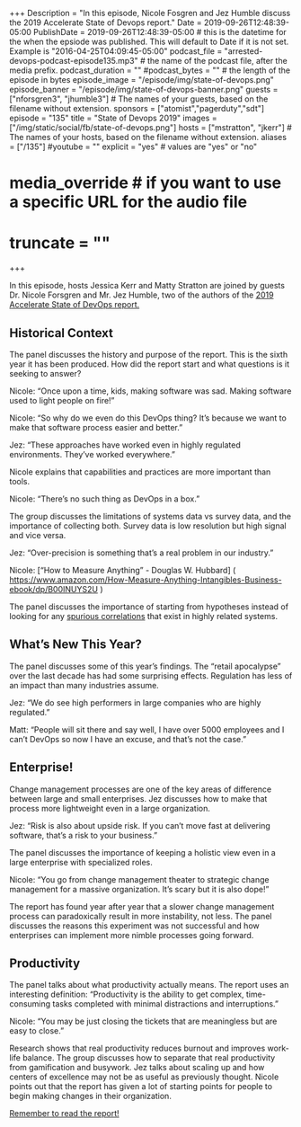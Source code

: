 +++
Description = "In this episode, Nicole Fosgren and Jez Humble discuss the 2019 Accelerate State of Devops report."
Date = 2019-09-26T12:48:39-05:00
PublishDate = 2019-09-26T12:48:39-05:00 # this is the datetime for the when the epsiode was published. This will default to Date if it is not set. Example is "2016-04-25T04:09:45-05:00"
podcast_file = "arrested-devops-podcast-episode135.mp3" # the name of the podcast file, after the media prefix.
podcast_duration = ""
#podcast_bytes = "" # the length of the episode in bytes
episode_image = "/episode/img/state-of-devops.png"
episode_banner = "/episode/img/state-of-devops-banner.png"
guests = ["nforsgren3", "jhumble3"] # The names of your guests, based on the filename without extension.
sponsors = ["atomist","pagerduty","sdt"]
episode = "135"
title = "State of Devops 2019"
images = ["/img/static/social/fb/state-of-devops.png"]
hosts = ["mstratton", "jkerr"] # The names of your hosts, based on the filename without extension.
aliases = ["/135"]
#youtube = ""
explicit = "yes" # values are "yes" or "no"
# media_override # if you want to use a specific URL for the audio file
# truncate = ""
+++

In this episode, hosts Jessica Kerr and Matty Stratton are joined by guests Dr. Nicole Forsgren  and Mr. Jez Humble, two of the authors of the [2019 Accelerate State of DevOps report.](https://cloud.google.com/blog/products/devops-sre/the-2019-accelerate-state-of-devops-elite-performance-productivity-and-scaling)

## Historical Context

The panel discusses the history and purpose of the report. This is the sixth year it has been produced. How did the report start and what questions is it seeking to answer? 

Nicole: “Once upon a time, kids, making software was sad. Making software used to light people on fire!” 

Nicole: “So why do we even do this DevOps thing? It’s because we want to make that software process easier and better.”

Jez: “These approaches have worked even in highly regulated environments. They’ve worked everywhere.”

Nicole explains that capabilities and practices are more important than tools.

Nicole: “There’s no such thing as DevOps in a box.”

The group discusses the limitations of systems data vs survey data, and the importance of collecting both. Survey data is low resolution but high signal and vice versa.

Jez: “Over-precision is something that’s a real problem in our industry.”

Nicole: [“How to Measure Anything” - Douglas W. Hubbard] ( https://www.amazon.com/How-Measure-Anything-Intangibles-Business-ebook/dp/B00INUYS2U )

The panel discusses the importance of starting from hypotheses instead of looking for any [spurious correlations]( https://www.tylervigen.com/spurious-correlations ) that exist in highly related systems.

## What’s New This Year?
The panel discusses some of this year’s findings. The “retail apocalypse” over the last decade has had some surprising effects. Regulation has less of an impact than many industries assume. 

Jez: “We do see high performers in large companies who are highly regulated.”

Matt: “People will sit there and say well, I have over 5000 employees and I can’t DevOps so now I have an excuse, and that’s not the case.”

## Enterprise!

Change management processes are one of the key areas of difference between large and small enterprises. Jez discusses how to make that process more lightweight even in a large organization.

Jez: “Risk is also about upside risk. If you can’t move fast at delivering software, that’s a risk to your business.”

The panel discusses the importance of keeping a holistic view even in a large enterprise with specialized roles. 

Nicole: “You go from change management theater to strategic change management for a massive organization. It’s scary but it is also dope!”

The report has found year after year that a slower change management process can paradoxically result in more instability, not less. The panel discusses the reasons this experiment was not successful and how enterprises can implement more nimble processes going forward.

## Productivity

The panel talks about what productivity actually means. The report uses an interesting definition: “Productivity is the ability to get complex, time-consuming tasks completed with minimal distractions and interruptions.”

Nicole: “You may be just closing the tickets that are meaningless but are easy to close.”

Research shows that real productivity reduces burnout and improves work-life balance. The group discusses how to separate that real productivity from gamification and busywork.
Jez talks about scaling up and how centers of excellence may not be as useful as previously thought. Nicole points out that the report has given a lot of starting points for people to begin making changes in their organization.

[Remember to read the report!](https://cloud.google.com/blog/products/devops-sre/the-2019-accelerate-state-of-devops-elite-performance-productivity-and-scaling])

